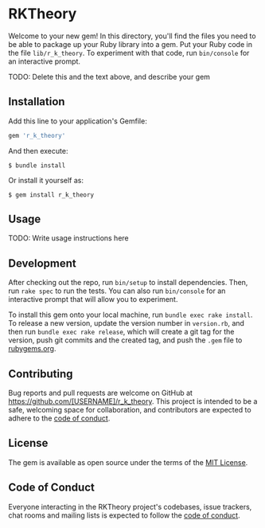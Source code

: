 # RKTheory

Welcome to your new gem! In this directory, you'll find the files you need to be able to package up your Ruby library into a gem. Put your Ruby code in the file `lib/r_k_theory`. To experiment with that code, run `bin/console` for an interactive prompt.

TODO: Delete this and the text above, and describe your gem

## Installation

Add this line to your application's Gemfile:

```ruby
gem 'r_k_theory'
```

And then execute:

    $ bundle install

Or install it yourself as:

    $ gem install r_k_theory

## Usage

TODO: Write usage instructions here

## Development

After checking out the repo, run `bin/setup` to install dependencies. Then, run `rake spec` to run the tests. You can also run `bin/console` for an interactive prompt that will allow you to experiment.

To install this gem onto your local machine, run `bundle exec rake install`. To release a new version, update the version number in `version.rb`, and then run `bundle exec rake release`, which will create a git tag for the version, push git commits and the created tag, and push the `.gem` file to [rubygems.org](https://rubygems.org).

## Contributing

Bug reports and pull requests are welcome on GitHub at https://github.com/[USERNAME]/r_k_theory. This project is intended to be a safe, welcoming space for collaboration, and contributors are expected to adhere to the [code of conduct](https://github.com/[USERNAME]/r_k_theory/blob/master/CODE_OF_CONDUCT.md).

## License

The gem is available as open source under the terms of the [MIT License](https://opensource.org/licenses/MIT).

## Code of Conduct

Everyone interacting in the RKTheory project's codebases, issue trackers, chat rooms and mailing lists is expected to follow the [code of conduct](https://github.com/[USERNAME]/r_k_theory/blob/master/CODE_OF_CONDUCT.md).
